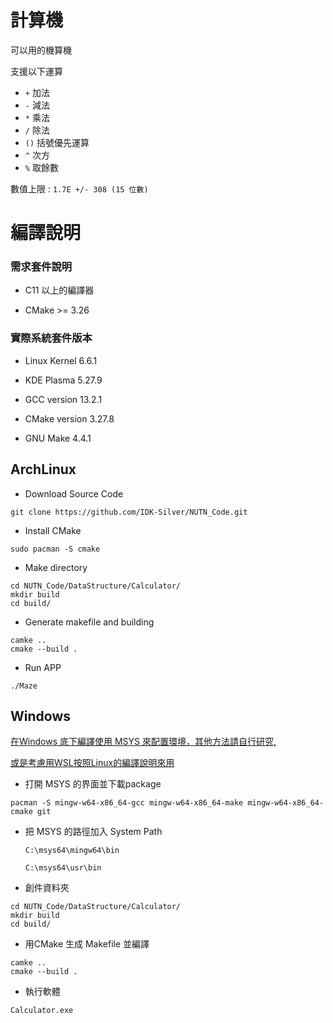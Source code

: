 # 計算機

可以用的機算機

支援以下運算

* `+`   加法
* `-`   減法
* `*`   乘法
* `/`   除法
* `()` 括號優先運算
* `^`   次方
* `%`   取餘數

數值上限 : `1.7E +/- 308 (15 位數)` 



# 編譯說明

### 需求套件說明

* C11 以上的編譯器

* CMake >= 3.26

  

### 實際系統套件版本

* Linux Kernel 6.6.1

* KDE Plasma 5.27.9

* GCC version 13.2.1

* CMake version 3.27.8

* GNU Make 4.4.1

  

## ArchLinux

* Download Source Code
```
git clone https://github.com/IDK-Silver/NUTN_Code.git
```
* Install CMake
```
sudo pacman -S cmake
```

* Make directory 
```
cd NUTN_Code/DataStructure/Calculator/
mkdir build 
cd build/
```

* Generate makefile and building
```
camke ..
cmake --build .
```

* Run APP
```
./Maze
```



## Windows

<u>在Windows 底下編譯使用 [MSYS ](https://www.msys2.org/) 來配置環境，其他方法請自行研究,</u>

<u>或是考慮用WSL按照Linux的編譯說明來用</u>



* 打開 MSYS 的界面並下載package

```
pacman -S mingw-w64-x86_64-gcc mingw-w64-x86_64-make mingw-w64-x86_64-cmake git
```

* 把 MSYS 的路徑加入 System Path
    ```
    C:\msys64\mingw64\bin
    ```
    ```
    C:\msys64\usr\bin
    ```

* 創件資料夾

```
cd NUTN_Code/DataStructure/Calculator/
mkdir build 
cd build/
```

* 用CMake 生成 Makefile 並編譯

```
camke ..
cmake --build .
```

* 執行軟體

```
Calculator.exe
```

